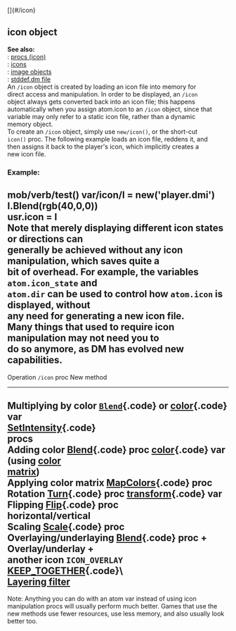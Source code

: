 []{#/icon}    
## icon object    
**See also:**    
:   [procs (icon)](ref/icon/proc)    
:   [icons](ref/DM/icon)    
:   [image objects](ref/image)    
:   [stddef.dm file](ref/%7B%7Bappendix%7D%7D/stddef%2edm)    
An `/icon` object is created by loading an icon file into memory for    
direct access and manipulation. In order to be displayed, an `/icon`    
object always gets converted back into an icon file; this happens    
automatically when you assign atom.icon to an `/icon` object, since that    
variable may only refer to a static icon file, rather than a dynamic    
memory object.    
To create an `/icon` object, simply use `new/icon()`, or the short-cut    
`icon()` proc. The following example loads an icon file, reddens it, and    
then assigns it back to the player\'s icon, which implicitly creates a    
new icon file.    
### Example:    
mob/verb/test() var/icon/I = new(\'player.dmi\') I.Blend(rgb(40,0,0))    
usr.icon = I    
Note that merely displaying different icon states or directions can    
generally be achieved without any icon manipulation, which saves quite a    
bit of overhead. For example, the variables `atom.icon_state` and    
`atom.dir` can be used to control how `atom.icon` is displayed, without    
any need for generating a new icon file.    
Many things that used to require icon manipulation may not need you to    
do so anymore, as DM has evolved new capabilities.    
  ---------------------------------------------------------------------------------------------------------------------------------    
  Operation                `/icon` proc                                      New method    
  ------------------------ ------------------------------------------------- ------------------------------------------------------    
  Multiplying by color     [`Blend`](ref/icon/proc/Blend){.code} or            [color](ref/atom/var/color){.code} var    
                           [SetIntensity](ref/icon/proc/SetIntensity){.code}       
                           procs                                                 
  Adding color             [Blend](ref/icon/proc/Blend){.code} proc            [color](ref/atom/var/color){.code} var (using [color    
                                                                             matrix](ref/%7Bnotes%7D/color-matrix))    
  Applying color matrix    [MapColors](ref/icon/proc/MapColors){.code} proc        
  Rotation                 [Turn](ref/icon/proc/Turn){.code} proc              [transform](ref/atom/var/transform){.code} var    
  Flipping                 [Flip](ref/icon/proc/Flip){.code} proc                  
  horizontal/vertical                                                            
  Scaling                  [Scale](ref/icon/proc/Scale){.code} proc                
  Overlaying/underlaying   [Blend](ref/icon/proc/Blend){.code} proc +          Overlay/underlay +    
  another icon             `ICON_OVERLAY`                                    [KEEP_TOGETHER](ref/atom/var/appearance_flags){.code}\    
                                                                             [Layering filter](ref/%7Bnotes%7D/filters/layer)    
  ---------------------------------------------------------------------------------------------------------------------------------    
Note: Anything you can do with an atom var instead of using icon    
manipulation procs will usually perform much better. Games that use the    
new methods use fewer resources, use less memory, and also usually look    
better too.  